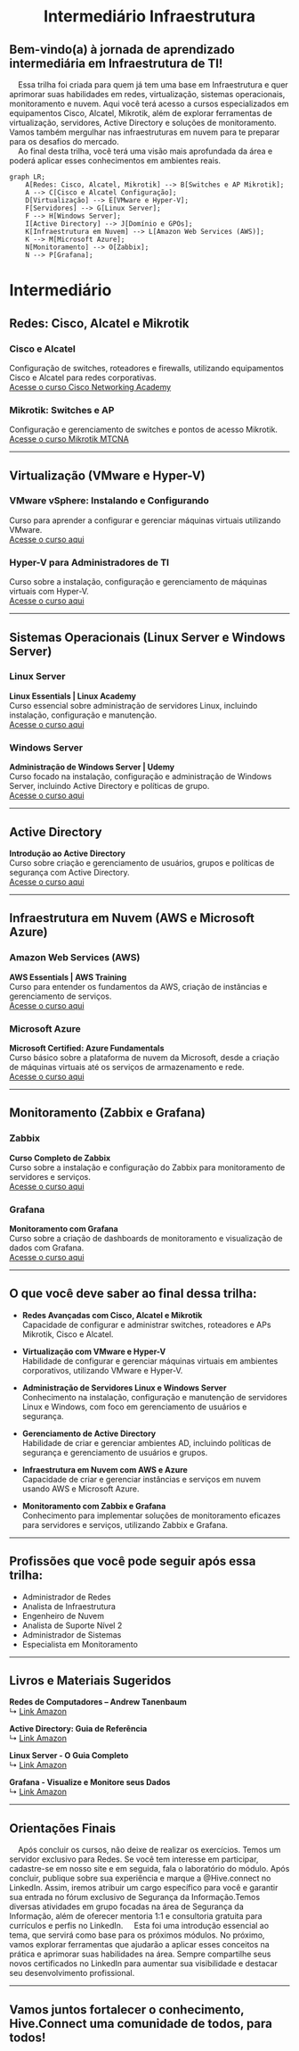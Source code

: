 <h1 align="center">Intermediário Infraestrutura</h1>

## Bem-vindo(a) à jornada de aprendizado intermediária em Infraestrutura de TI!  
&nbsp;&nbsp;&nbsp;&nbsp;Essa trilha foi criada para quem já tem uma base em Infraestrutura e quer aprimorar suas habilidades em redes, virtualização, sistemas operacionais, monitoramento e nuvem. Aqui você terá acesso a cursos especializados em equipamentos Cisco, Alcatel, Mikrotik, além de explorar ferramentas de virtualização, servidores, Active Directory e soluções de monitoramento. Vamos também mergulhar nas infraestruturas em nuvem para te preparar para os desafios do mercado.  
&nbsp;&nbsp;&nbsp;&nbsp;Ao final desta trilha, você terá uma visão mais aprofundada da área e poderá aplicar esses conhecimentos em ambientes reais.

```mermaid
graph LR;
    A[Redes: Cisco, Alcatel, Mikrotik] --> B[Switches e AP Mikrotik];
    A --> C[Cisco e Alcatel Configuração];
    D[Virtualização] --> E[VMware e Hyper-V];
    F[Servidores] --> G[Linux Server];
    F --> H[Windows Server];
    I[Active Directory] --> J[Domínio e GPOs];
    K[Infraestrutura em Nuvem] --> L[Amazon Web Services (AWS)];
    K --> M[Microsoft Azure];
    N[Monitoramento] --> O[Zabbix];
    N --> P[Grafana];
```

# Intermediário

## Redes: Cisco, Alcatel e Mikrotik

### Cisco e Alcatel
Configuração de switches, roteadores e firewalls, utilizando equipamentos Cisco e Alcatel para redes corporativas.  
[Acesse o curso Cisco Networking Academy](https://www.netacad.com/courses)

### Mikrotik: Switches e AP
Configuração e gerenciamento de switches e pontos de acesso Mikrotik.  
[Acesse o curso Mikrotik MTCNA](https://www.mikrotik.com/training)

---

## Virtualização (VMware e Hyper-V)

### VMware vSphere: Instalando e Configurando
Curso para aprender a configurar e gerenciar máquinas virtuais utilizando VMware.  
[Acesse o curso aqui](https://www.vmware.com/education-services/certification/vsphere.html)

### Hyper-V para Administradores de TI
Curso sobre a instalação, configuração e gerenciamento de máquinas virtuais com Hyper-V.  
[Acesse o curso aqui](https://learn.microsoft.com/pt-br/virtualization/hyper-v-on-windows/)

---

## Sistemas Operacionais (Linux Server e Windows Server)

### Linux Server
**Linux Essentials | Linux Academy**  
Curso essencial sobre administração de servidores Linux, incluindo instalação, configuração e manutenção.  
[Acesse o curso aqui](https://www.linuxacademy.com)

### Windows Server
**Administração de Windows Server | Udemy**  
Curso focado na instalação, configuração e administração de Windows Server, incluindo Active Directory e políticas de grupo.  
[Acesse o curso aqui](https://www.udemy.com/course/administracao-windows-server/)

---

## Active Directory
**Introdução ao Active Directory**  
Curso sobre criação e gerenciamento de usuários, grupos e políticas de segurança com Active Directory.  
[Acesse o curso aqui](https://learn.microsoft.com/pt-br/)

---

## Infraestrutura em Nuvem (AWS e Microsoft Azure)

### Amazon Web Services (AWS)
**AWS Essentials | AWS Training**  
Curso para entender os fundamentos da AWS, criação de instâncias e gerenciamento de serviços.  
[Acesse o curso aqui](https://aws.amazon.com/training/)

### Microsoft Azure
**Microsoft Certified: Azure Fundamentals**  
Curso básico sobre a plataforma de nuvem da Microsoft, desde a criação de máquinas virtuais até os serviços de armazenamento e rede.  
[Acesse o curso aqui](https://learn.microsoft.com/pt-br/certifications/azure-fundamentals/)

---

## Monitoramento (Zabbix e Grafana)

### Zabbix
**Curso Completo de Zabbix**  
Curso sobre a instalação e configuração do Zabbix para monitoramento de servidores e serviços.  
[Acesse o curso aqui](https://www.zabbix.com/documentation/current/manual/)

### Grafana
**Monitoramento com Grafana**  
Curso sobre a criação de dashboards de monitoramento e visualização de dados com Grafana.  
[Acesse o curso aqui](https://grafana.com/docs/grafana/latest/)

---

## O que você deve saber ao final dessa trilha:

- **Redes Avançadas com Cisco, Alcatel e Mikrotik**  
   Capacidade de configurar e administrar switches, roteadores e APs Mikrotik, Cisco e Alcatel.

- **Virtualização com VMware e Hyper-V**  
   Habilidade de configurar e gerenciar máquinas virtuais em ambientes corporativos, utilizando VMware e Hyper-V.

- **Administração de Servidores Linux e Windows Server**  
   Conhecimento na instalação, configuração e manutenção de servidores Linux e Windows, com foco em gerenciamento de usuários e segurança.

- **Gerenciamento de Active Directory**  
   Habilidade de criar e gerenciar ambientes AD, incluindo políticas de segurança e gerenciamento de usuários e grupos.

- **Infraestrutura em Nuvem com AWS e Azure**  
   Capacidade de criar e gerenciar instâncias e serviços em nuvem usando AWS e Microsoft Azure.

- **Monitoramento com Zabbix e Grafana**  
   Conhecimento para implementar soluções de monitoramento eficazes para servidores e serviços, utilizando Zabbix e Grafana.

---

## Profissões que você pode seguir após essa trilha:

- Administrador de Redes
- Analista de Infraestrutura
- Engenheiro de Nuvem
- Analista de Suporte Nível 2
- Administrador de Sistemas
- Especialista em Monitoramento

---

## Livros e Materiais Sugeridos

**Redes de Computadores – Andrew Tanenbaum**  
↳ [Link Amazon](https://www.amazon.com.br/Redes-Computadores-Andrew-Tanenbaum/dp/8535245056)

**Active Directory: Guia de Referência**  
↳ [Link Amazon](https://www.amazon.com.br/Active-Directory-Guia-Refer%C3%AAncia/dp/8574527109)

**Linux Server - O Guia Completo**  
↳ [Link Amazon](https://www.amazon.com.br/Linux-Server-Guia-Completo/dp/8535245022)

**Grafana - Visualize e Monitore seus Dados**  
↳ [Link Amazon](https://www.amazon.com.br/Grafana-Visualize-Monitore-seus-Dados/dp/8597011005)

---
## Orientações Finais
&nbsp;&nbsp;&nbsp;&nbsp;Após concluir os cursos, não deixe de realizar os exercícios. Temos um servidor exclusivo para Redes. Se você tem interesse em participar, cadastre-se em nosso site e em seguida, fala o laboratório do módulo. Após concluir, publique sobre sua experiência e marque a @Hive.connect no LinkedIn. Assim, iremos atribuir um cargo específico para você e garantir sua entrada no fórum exclusivo de Segurança da Informação.Temos diversas atividades em grupo focadas na área de Segurança da Informação, além de oferecer mentoria 1:1 e consultoria gratuita para currículos e perfis no LinkedIn.
&nbsp;&nbsp;&nbsp;&nbsp;Esta foi uma introdução essencial ao tema, que servirá como base para os próximos módulos. No próximo, vamos explorar ferramentas que ajudarão a aplicar esses conceitos na prática e aprimorar suas habilidades na área. Sempre compartilhe seus novos certificados no LinkedIn para aumentar sua visibilidade e destacar seu desenvolvimento profissional.  

---  

## Vamos juntos fortalecer o conhecimento, Hive.Connect uma comunidade de todos, para todos!
